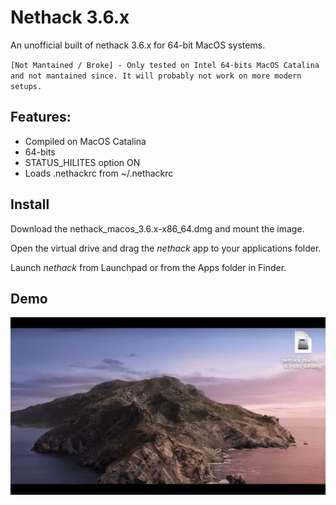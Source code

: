 # Nethack 3.6.x

An unofficial built of nethack 3.6.x for 64-bit MacOS systems.

`[Not Mantained / Broke] - Only tested on Intel 64-bits MacOS Catalina and not mantained since. It will probably not work on more modern setups.`

## Features:
- Compiled on MacOS Catalina
- 64-bits
- STATUS_HILITES option ON
- Loads .nethackrc from ~/.nethackrc

## Install

Download the nethack_macos_3.6.x-x86_64.dmg and mount the image.

Open the virtual drive and drag the *nethack* app to your applications folder.

Launch *nethack* from Launchpad or from the Apps folder in Finder.

## Demo
![demo](img/demo.gif)
